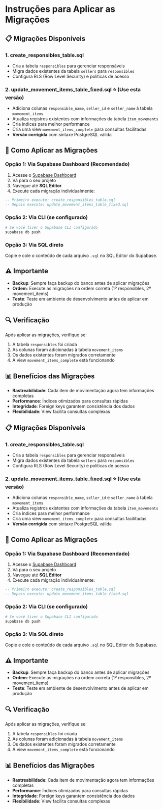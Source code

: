 # Instruções para Aplicar as Migrações

## 📋 Migrações Disponíveis

### 1. **create_responsibles_table.sql**
- Cria a tabela `responsibles` para gerenciar responsáveis
- Migra dados existentes da tabela `sellers` para `responsibles`
- Configura RLS (Row Level Security) e políticas de acesso

### 2. **update_movement_items_table_fixed.sql** ⭐ (Use esta versão)
- Adiciona colunas `responsible_name`, `seller_id` e `seller_name` à tabela `movement_items`
- Atualiza registros existentes com informações da tabela `item_movements`
- Cria índices para melhor performance
- Cria uma view `movement_items_complete` para consultas facilitadas
- **Versão corrigida** com sintaxe PostgreSQL válida

## 🚀 Como Aplicar as Migrações

### Opção 1: Via Supabase Dashboard (Recomendado)
1. Acesse o [Supabase Dashboard](https://supabase.com/dashboard)
2. Vá para o seu projeto
3. Navegue até **SQL Editor**
4. Execute cada migração individualmente:

```sql
-- Primeiro execute: create_responsibles_table.sql
-- Depois execute: update_movement_items_table_fixed.sql
```

### Opção 2: Via CLI (se configurado)
```bash
# Se você tiver o Supabase CLI configurado
supabase db push
```

### Opção 3: Via SQL direto
Copie e cole o conteúdo de cada arquivo `.sql` no SQL Editor do Supabase.

## ⚠️ Importante

- **Backup**: Sempre faça backup do banco antes de aplicar migrações
- **Ordem**: Execute as migrações na ordem correta (1º responsibles, 2º movement_items)
- **Teste**: Teste em ambiente de desenvolvimento antes de aplicar em produção

## 🔍 Verificação

Após aplicar as migrações, verifique se:

1. A tabela `responsibles` foi criada
2. As colunas foram adicionadas à tabela `movement_items`
3. Os dados existentes foram migrados corretamente
4. A view `movement_items_complete` está funcionando

## 📊 Benefícios das Migrações

- **Rastreabilidade**: Cada item de movimentação agora tem informações completas
- **Performance**: Índices otimizados para consultas rápidas
- **Integridade**: Foreign keys garantem consistência dos dados
- **Flexibilidade**: View facilita consultas complexas

## 📋 Migrações Disponíveis

### 1. **create_responsibles_table.sql**
- Cria a tabela `responsibles` para gerenciar responsáveis
- Migra dados existentes da tabela `sellers` para `responsibles`
- Configura RLS (Row Level Security) e políticas de acesso

### 2. **update_movement_items_table_fixed.sql** ⭐ (Use esta versão)
- Adiciona colunas `responsible_name`, `seller_id` e `seller_name` à tabela `movement_items`
- Atualiza registros existentes com informações da tabela `item_movements`
- Cria índices para melhor performance
- Cria uma view `movement_items_complete` para consultas facilitadas
- **Versão corrigida** com sintaxe PostgreSQL válida

## 🚀 Como Aplicar as Migrações

### Opção 1: Via Supabase Dashboard (Recomendado)
1. Acesse o [Supabase Dashboard](https://supabase.com/dashboard)
2. Vá para o seu projeto
3. Navegue até **SQL Editor**
4. Execute cada migração individualmente:

```sql
-- Primeiro execute: create_responsibles_table.sql
-- Depois execute: update_movement_items_table_fixed.sql
```

### Opção 2: Via CLI (se configurado)
```bash
# Se você tiver o Supabase CLI configurado
supabase db push
```

### Opção 3: Via SQL direto
Copie e cole o conteúdo de cada arquivo `.sql` no SQL Editor do Supabase.

## ⚠️ Importante

- **Backup**: Sempre faça backup do banco antes de aplicar migrações
- **Ordem**: Execute as migrações na ordem correta (1º responsibles, 2º movement_items)
- **Teste**: Teste em ambiente de desenvolvimento antes de aplicar em produção

## 🔍 Verificação

Após aplicar as migrações, verifique se:

1. A tabela `responsibles` foi criada
2. As colunas foram adicionadas à tabela `movement_items`
3. Os dados existentes foram migrados corretamente
4. A view `movement_items_complete` está funcionando

## 📊 Benefícios das Migrações

- **Rastreabilidade**: Cada item de movimentação agora tem informações completas
- **Performance**: Índices otimizados para consultas rápidas
- **Integridade**: Foreign keys garantem consistência dos dados
- **Flexibilidade**: View facilita consultas complexas
